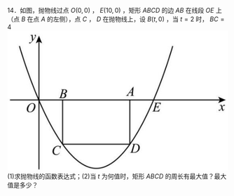 14．如图，抛物线过点 $O \big ( 0 , 0 \big )$ ， $E \big ( 1 0 , 0 \big )$ ，矩形 $A B C D$ 的边 $A B$ 在线段 $O E$ 上（点 $B$ 在点 $A$ 的左侧），点 $C$ ， $D$ 在抛物线上，设 $B \big ( t , 0 \big )$ ，当 $t = 2$ 时， $B C = 4$
![](<../../qs_image_DB/专题2-7_二次函数中的最值问题（解析版）/90cf6d1dfb33f911dfc2fd0721e98e1844cb12bc54e1c6de6ccdb95f398a9ada.jpg>)
(1)求抛物线的函数表达式；(2)当 $t$ 为何值时，矩形 $A B C D$ 的周长有最大值？最大值是多少？
